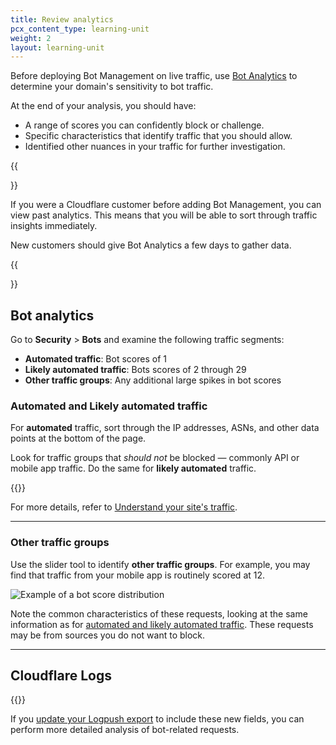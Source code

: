 ```yaml
---
title: Review analytics
pcx_content_type: learning-unit
weight: 2
layout: learning-unit
---
```


Before deploying Bot Management on live traffic, use [Bot Analytics](/bots/bot-analytics/bm-subscription/) to determine your domain's sensitivity to bot traffic.

At the end of your analysis, you should have:

- A range of scores you can confidently block or challenge.
- Specific characteristics that identify traffic that you should allow.
- Identified other nuances in your traffic for further investigation.

{{<Aside type="note">}}

If you were a Cloudflare customer before adding Bot Management, you can view past analytics. This means that you will be able to sort through traffic insights immediately.

New customers should give Bot Analytics a few days to gather data.

{{</Aside>}}

## Bot analytics

Go to **Security** > **Bots** and examine the following traffic segments:

- **Automated traffic**: Bot scores of 1
- **Likely automated traffic**: Bots scores of 2 through 29
- **Other traffic groups**: Any additional large spikes in bot scores

### Automated and Likely automated traffic

For **automated** traffic, sort through the IP addresses, ASNs, and other data points at the bottom of the page. 

Look for traffic groups that _should not_ be blocked — commonly API or mobile app traffic. Do the same for **likely automated** traffic.

{{<render file="_bot-analytics-traffic-characteristics.md" productFolder="bots">}}

For more details, refer to [Understand your site's traffic](/learning-paths/bot-management/planning/site-traffic/).

---

### Other traffic groups

Use the slider tool to identify **other traffic groups**. For example, you may find that traffic from your mobile app is routinely scored at 12. 

![Example of a bot score distribution](/images/bots/bot-score-distribution.png)

Note the common characteristics of these requests, looking at the same information as for [automated and likely automated traffic](#automated-and-likely-automated-traffic). These requests may be from sources you do not want to block.

---

## Cloudflare Logs

{{<render file="_bot-log-fields.md" productFolder="bots" >}}

If you [update your Logpush export](/logs/get-started/) to include these new fields, you can perform more detailed analysis of bot-related requests.
